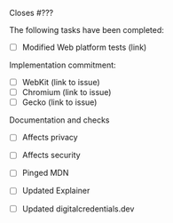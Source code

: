 Closes #???

The following tasks have been completed:

- [ ] Modified Web platform tests (link)

Implementation commitment:

- [ ] WebKit (link to issue)
- [ ] Chromium (link to issue)
- [ ] Gecko (link to issue)

Documentation and checks

- [ ] Affects privacy
- [ ] Affects security
- [ ] Pinged MDN
- [ ] Updated Explainer
- [ ] Updated digitalcredentials.dev
 
